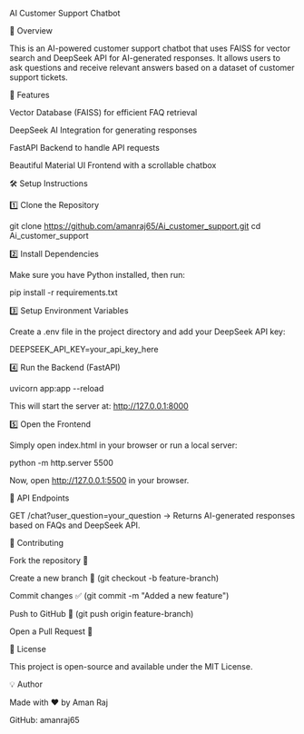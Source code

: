 AI Customer Support Chatbot

📌 Overview

This is an AI-powered customer support chatbot that uses FAISS for vector search and DeepSeek API for AI-generated responses. It allows users to ask questions and receive relevant answers based on a dataset of customer support tickets.

🚀 Features

Vector Database (FAISS) for efficient FAQ retrieval

DeepSeek AI Integration for generating responses

FastAPI Backend to handle API requests

Beautiful Material UI Frontend with a scrollable chatbox

🛠️ Setup Instructions

1️⃣ Clone the Repository

git clone https://github.com/amanraj65/Ai_customer_support.git
cd Ai_customer_support

2️⃣ Install Dependencies

Make sure you have Python installed, then run:

pip install -r requirements.txt

3️⃣ Setup Environment Variables

Create a .env file in the project directory and add your DeepSeek API key:

DEEPSEEK_API_KEY=your_api_key_here

4️⃣ Run the Backend (FastAPI)

uvicorn app:app --reload

This will start the server at: http://127.0.0.1:8000

5️⃣ Open the Frontend

Simply open index.html in your browser or run a local server:

python -m http.server 5500

Now, open http://127.0.0.1:5500 in your browser.

📌 API Endpoints

GET /chat?user_question=your_question → Returns AI-generated responses based on FAQs and DeepSeek API.

🤝 Contributing

Fork the repository 🍴

Create a new branch 🔀 (git checkout -b feature-branch)

Commit changes ✅ (git commit -m "Added a new feature")

Push to GitHub 🚀 (git push origin feature-branch)

Open a Pull Request 📢

📄 License

This project is open-source and available under the MIT License.

💡 Author

Made with ❤️ by Aman Raj

GitHub: amanraj65

